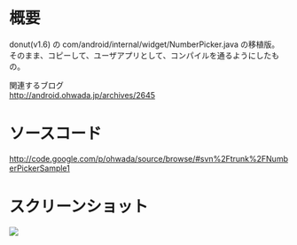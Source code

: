 # 概要 #
donut(v1.6) の com/android/internal/widget/NumberPicker.java の移植版。<br>
そのまま、コピーして、ユーザアプリとして、コンパイルを通るようにしたもの。<br>

関連するブログ <br>
<a href='http://android.ohwada.jp/archives/2645'>http://android.ohwada.jp/archives/2645</a>

<h1>ソースコード</h1>
<a href='http://code.google.com/p/ohwada/source/browse/#svn%2Ftrunk%2FNumberPickerSample1'>http://code.google.com/p/ohwada/source/browse/#svn%2Ftrunk%2FNumberPickerSample1</a>

<h1>スクリーンショット</h1>
<img src='http://ohwada.googlecode.com/files/20130204numberpicker.png' />